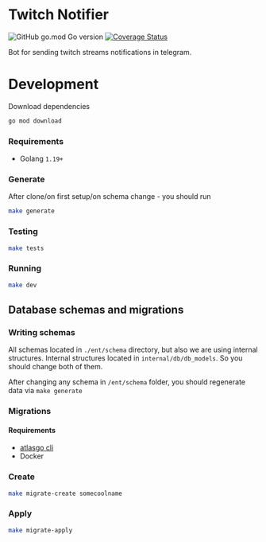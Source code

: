 # Twitch Notifier

![GitHub go.mod Go version](https://img.shields.io/github/go-mod/go-version/satont/twitch-notifier)
[![Coverage Status](https://coveralls.io/repos/github/Satont/twitch-notifier/badge.svg)](https://coveralls.io/github/Satont/twitch-notifier)

Bot for sending twitch streams notifications in telegram.

# Development

Download dependencies

```bash
go mod download
```

### Requirements

- Golang `1.19+`

### Generate

After clone/on first setup/on schema change - you should run 

```bash
make generate
```

### Testing

```bash
make tests
```

### Running

```bash
make dev
```

## Database schemas and migrations

### Writing schemas

All schemas located in `./ent/schema` directory, but also we are using internal structures. Internal structures located in `internal/db/db_models`. So you should change both of them.

After changing any schema in `/ent/schema` folder, you should regenerate data via `make generate`

### Migrations

#### Requirements

- [atlasgo cli](https://atlasgo.io/getting-started#installation)
- Docker

### Create

```bash
make migrate-create somecoolname
```

### Apply

```bash
make migrate-apply
```
